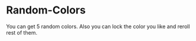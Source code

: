 # Random-Colors
You can get 5 random colors. Also you can lock the color you like and reroll rest of them.
